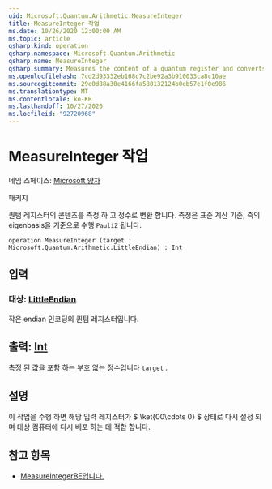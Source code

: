 ```yaml
---
uid: Microsoft.Quantum.Arithmetic.MeasureInteger
title: MeasureInteger 작업
ms.date: 10/26/2020 12:00:00 AM
ms.topic: article
qsharp.kind: operation
qsharp.namespace: Microsoft.Quantum.Arithmetic
qsharp.name: MeasureInteger
qsharp.summary: Measures the content of a quantum register and converts it to an integer. The measurement is performed with respect to the standard computational basis, i.e., the eigenbasis of `PauliZ`.
ms.openlocfilehash: 7cd2d93332eb168c7c2be92a3b910033ca8c10ae
ms.sourcegitcommit: 29e0d88a30e4166fa580132124b0eb57e1f0e986
ms.translationtype: MT
ms.contentlocale: ko-KR
ms.lasthandoff: 10/27/2020
ms.locfileid: "92720968"
---
```

# <a name="measureinteger-operation"></a>MeasureInteger 작업

네임 스페이스: [Microsoft 양자](xref:Microsoft.Quantum.Arithmetic)

패키지 [](https://nuget.org/packages/)


퀀텀 레지스터의 콘텐츠를 측정 하 고 정수로 변환 합니다. 측정은 표준 계산 기준, 즉의 eigenbasis을 기준으로 수행 `PauliZ` 됩니다.

```qsharp
operation MeasureInteger (target : Microsoft.Quantum.Arithmetic.LittleEndian) : Int
```


## <a name="input"></a>입력

### <a name="target--littleendian"></a>대상: [LittleEndian](xref:Microsoft.Quantum.Arithmetic.LittleEndian)

작은 endian 인코딩의 퀀텀 레지스터입니다.



## <a name="output--int"></a>출력: [Int](xref:microsoft.quantum.lang-ref.int)

측정 된 값을 포함 하는 부호 없는 정수입니다 `target` .

## <a name="remarks"></a>설명

이 작업을 수행 하면 해당 입력 레지스터가 $ \ket{00\cdots 0} $ 상태로 다시 설정 되며 대상 컴퓨터에 다시 배포 하는 데 적합 합니다.

## <a name="see-also"></a>참고 항목

- [MeasureIntegerBE입니다.](xref:Microsoft.Quantum.Canon.MeasureIntegerBE)